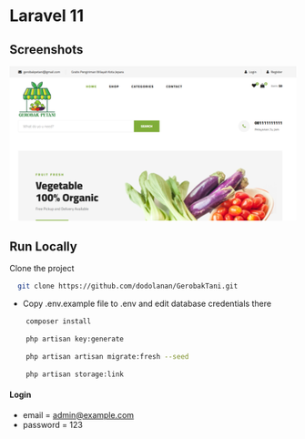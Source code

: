 # Laravel 11

## Screenshots

![preview img](/preview.png)

## Run Locally

Clone the project

```bash
  git clone https://github.com/dodolanan/GerobakTani.git
```

-   Copy .env.example file to .env and edit database credentials there

```bash
    composer install
```

```bash
    php artisan key:generate
```

```bash
    php artisan artisan migrate:fresh --seed
```

```bash
    php artisan storage:link
```

#### Login

-   email = admin@example.com
-   password = 123
